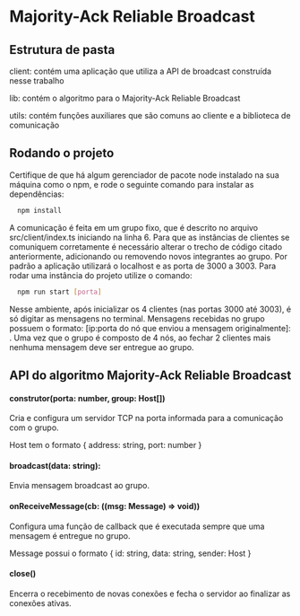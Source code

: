 # Majority-Ack Reliable Broadcast

## Estrutura de pasta

client: contém uma aplicação que utiliza a API de broadcast construída nesse trabalho

lib: contém o algoritmo para o Majority-Ack Reliable Broadcast

utils: contém funções auxiliares que são comuns ao cliente e a biblioteca de comunicação

## Rodando o projeto

Certifique de que há algum gerenciador de pacote node instalado na sua máquina como o npm, e rode o seguinte comando para instalar as dependências:

```sh
  npm install
```

A comunicação é feita em um grupo fixo, que é descrito no arquivo src/client/index.ts iniciando na linha 6.
Para que as instâncias de clientes se comuniquem corretamente é necessário alterar o trecho de código citado anteriormente, adicionando ou removendo novos integrantes ao grupo. Por padrão a aplicação utilizará o localhost e as porta de 3000 a 3003. Para rodar uma instância do projeto utilize o comando:

```sh
  npm run start [porta]
```

Nesse ambiente, após inicializar os 4 clientes (nas portas 3000 até 3003), é só digitar as mensagens no terminal. Mensagens recebidas no grupo possuem o formato: [ip:porta do nó que enviou a mensagem originalmente]: <msg>. Uma vez que o grupo é composto de 4 nós, ao fechar 2 clientes mais nenhuma mensagem deve ser entregue ao grupo.

## API do algoritmo Majority-Ack Reliable Broadcast

#### construtor(porta: number, group: Host[])
Cria e configura um servidor TCP na porta informada para a comunicação com o grupo.

Host tem o formato { address: string, port: number }

#### broadcast(data: string):
Envia mensagem broadcast ao grupo.

#### onReceiveMessage(cb: ((msg: Message) => void))
Configura uma função de callback que é executada sempre que uma mensagem é entregue no grupo.

Message possui o formato { id: string, data: string, sender: Host }

#### close()
Encerra o recebimento de novas conexões e fecha o servidor ao finalizar as conexões ativas.